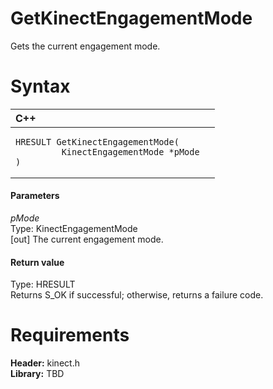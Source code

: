 GetKinectEngagementMode  
=======================  

Gets the current engagement mode. <span id="syntaxSection"></span>

Syntax  
======  

<table>
<colgroup>
<col width="100%" />
</colgroup>
<thead>
<tr class="header">
<th align="left">C++</th>
</tr>
</thead>
<tbody>
<tr class="odd">
<td align="left"><pre><code>HRESULT GetKinectEngagementMode(  
         KinectEngagementMode *pMode  
)</code></pre></td>
</tr>
</tbody>
</table>

<span id="ID4EG"></span>
#### Parameters  

*pMode*    
Type: KinectEngagementMode  
[out] The current engagement mode.  

<span id="ID4EN"></span>
#### Return value  

Type: HRESULT  
Returns S\_OK if successful; otherwise, returns a failure code.  

<span id="requirements"></span>

Requirements  
============  

**Header:** kinect.h  
**Library:** TBD  



<!--Please do not edit the data in the comment block below.-->
<!--
TOCTitle : GetKinectEngagementMode
RLTitle : GetKinectEngagementMode
KeywordK : GetKinectEngagementMode
KeywordF : GetKinectEngagementMode
KeywordF : Microsoft.Kinect.kinect.GetKinectEngagementMode(KinectEngagementMode@)
KeywordA : M:Microsoft.Kinect.kinect.GetKinectEngagementMode(KinectEngagementMode@)
AssetID : M:Microsoft.Kinect.kinect.GetKinectEngagementMode(KinectEngagementMode@)
Locale : en-us
CommunityContent : 1
APIType : Managed
APILocation : 
APIName : Microsoft.Kinect.kinect.GetKinectEngagementMode
TargetOS : Windows
TopicType : kbSyntax
DevLang : C++
DocSet : K4Wv2
ProjType : K4Wv2Proj
Technology : Kinect for Windows
Product : Kinect for Windows SDK v2
productversion : 20
-->
